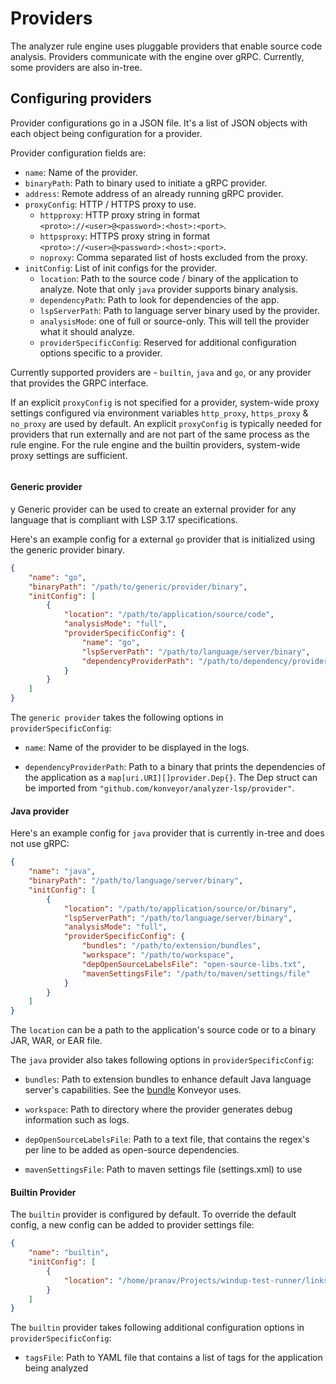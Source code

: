# Providers

The analyzer rule engine uses pluggable providers that enable source code analysis. Providers communicate with the engine over gRPC. Currently, some providers are also in-tree.

## Configuring providers

Provider configurations go in a JSON file. It's a list of JSON objects with each object being configuration for a provider.

Provider configuration fields are:

* `name`: Name of the provider.
* `binaryPath`: Path to binary used to initiate a gRPC provider.
* `address`: Remote address of an already running gRPC provider.
* `proxyConfig`: HTTP / HTTPS proxy to use. 
  * `httpproxy`: HTTP proxy string in format `<proto>://<user>@<password>:<host>:<port>`.
  * `httpsproxy`: HTTPS proxy string in format `<proto>://<user>@<password>:<host>:<port>`.
  * `noproxy`: Comma separated list of hosts excluded from the proxy.
* `initConfig`: List of init configs for the provider.
  * `location`: Path to the source code / binary of the application to analyze. Note that only `java` provider supports binary analysis.
  * `dependencyPath`: Path to look for dependencies of the app.
  * `lspServerPath`: Path to language server binary used by the provider.
  * `analysisMode`: one of full or source-only. This will tell the provider what it should analyze.
  * `providerSpecificConfig`: Reserved for additional configuration options specific to a provider.

Currently supported providers are - `builtin`, `java` and `go`, or any provider that provides the GRPC interface.

If an explicit `proxyConfig` is not specified for a provider, system-wide proxy settings configured via environment variables `http_proxy`, `https_proxy` & `no_proxy` are used by default. An explicit `proxyConfig` is typically needed for providers that run externally and are not part of the same process as the rule engine. For the rule engine and the builtin providers, system-wide proxy settings are sufficient.

```Note For Java: full analysis mode will search all the dependency and source, source-only will only search the source code. for a Jar/Ear/War, this is the code that is compiled in that archive and nothing else.
```

#### Generic provider
y
Generic provider can be used to create an external provider for any language that is compliant with LSP 3.17 specifications.

Here's an example config for a external `go` provider that is initialized using the generic provider binary.

```json
{
    "name": "go",
    "binaryPath": "/path/to/generic/provider/binary",
    "initConfig": [
        {
            "location": "/path/to/application/source/code",
            "analysisMode": "full",
            "providerSpecificConfig": {
                "name": "go",
                "lspServerPath": "/path/to/language/server/binary",
                "dependencyProviderPath": "/path/to/dependency/provider/binary"
            }
        }
    ]
}
```

The `generic provider` takes the following options in `providerSpecificConfig`:

* `name`: Name of the provider to be displayed in the logs.

* `dependencyProviderPath`: Path to a binary that prints the dependencies of the application as a `map[uri.URI][]provider.Dep{}`. The Dep struct can be imported from 
`"github.com/konveyor/analyzer-lsp/provider"`.

#### Java provider

Here's an example config for `java` provider that is currently in-tree and does not use gRPC:

```json
{
    "name": "java",
    "binaryPath": "/path/to/language/server/binary",
    "initConfig": [
        {
            "location": "/path/to/application/source/or/binary",
            "lspServerPath": "/path/to/language/server/binary",
            "analysisMode": "full",
            "providerSpecificConfig": {
                "bundles": "/path/to/extension/bundles",
                "workspace": "/path/to/workspace",
                "depOpenSourceLabelsFile": "open-source-libs.txt",
                "mavenSettingsFile": "/path/to/maven/settings/file"
            }
        }
    ]
}
```

The `location` can be a path to the application's source code or to a binary JAR, WAR, or EAR file.

The `java` provider also takes following options in `providerSpecificConfig`:

* `bundles`: Path to extension bundles to enhance default Java language server's capabilities. See the [bundle](https://github.com/konveyor/java-analyzer-bundle) Konveyor uses.

* `workspace`: Path to directory where the provider generates debug information such as logs.

* `depOpenSourceLabelsFile`: Path to a text file, that contains the regex's per line to be added as open-source dependencies.

* `mavenSettingsFile`: Path to maven settings file (settings.xml) to use

#### Builtin Provider

The `builtin` provider is configured by default. To override the default config, a new config can be added to provider settings file:

```json
{
    "name": "builtin",
    "initConfig": [
        {
            "location": "/home/pranav/Projects/windup-test-runner/links/apps/example-1/"
        }
    ]
}
```

The `builtin` provider takes following additional configuration options in `providerSpecificConfig`:

* `tagsFile`: Path to YAML file that contains a list of tags for the application being analyzed
